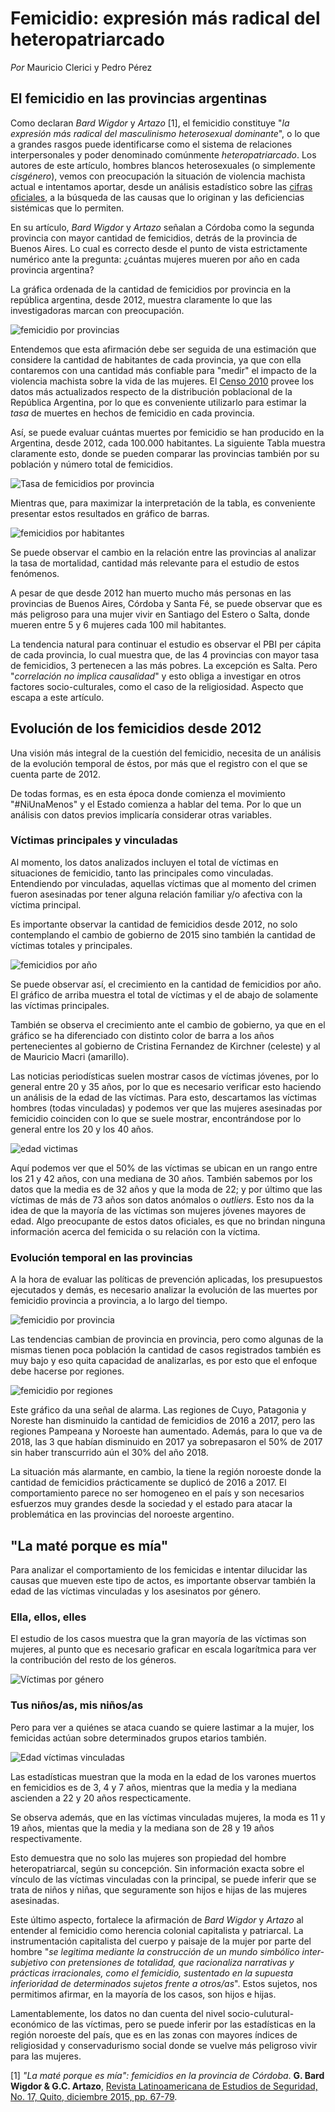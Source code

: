 # Femicidio: expresión más radical del heteropatriarcado

*Por* Mauricio Clerici y Pedro Pérez

## El femicidio en las provincias argentinas

Como declaran *Bard Wigdor* y *Artazo* [1], el femicidio constituye "*la expresión más radical del masculinismo heterosexual dominante*", o lo que a grandes rasgos puede identificarse como el sistema de relaciones interpersonales y poder denominado comúnmente *heteropatriarcado*. Los autores de este artículo, hombres blancos heterosexuales (o simplemente *cisgénero*), vemos con preocupación la situación de violencia machista actual e intentamos aportar, desde un análisis estadístico sobre las [cifras oficiales]('http://datos.jus.gob.ar/dataset/27bb9b2c-521b-406c-bdf9-98110ef73f34/resource/a2e1c899-cbaa-4bf6-b623-6648f150cab0/download/registro-de-femicidios-2018-04-13.csv'), a la búsqueda de las causas que lo originan y las deficiencias sistémicas que lo permiten.

En su artículo, *Bard Wigdor* y *Artazo* señalan a Córdoba como la segunda provincia con mayor cantidad de femicidios, detrás de la provincia de Buenos Aires. Lo cual es correcto desde el punto de vista estrictamente numérico ante la pregunta: ¿cuántas mujeres mueren por año en cada provincia argentina?

La gráfica ordenada de la cantidad de femicidios por provincia en la república argentina, desde 2012, muestra claramente lo que las investigadoras marcan con preocupación.

![femicidio por provincias](img/total_muertes_femicidio.png "femicidio por provincia")

Entendemos que esta afirmación debe ser seguida de una estimación que considere la cantidad de habitantes de cada provincia, ya que con ella contaremos con una cantidad más confiable para "medir" el impacto de la violencia machista sobre la vida de las mujeres. El [Censo 2010](https://www.sig.indec.gov.ar/censo2010/) provee los datos más actualizados respecto de la distribución poblacional de la República Argentina, por lo que es conveniente utilizarlo para estimar la *tasa* de muertes en hechos de femicidio en cada provincia.

Así, se puede evaluar cuántas muertes por femicidio se han producido en la Argentina, desde 2012, cada 100.000 habitantes. La siguiente Tabla muestra claramente esto, donde se pueden comparar las provincias también por su población y número total de femicidios.

![Tasa de femicidios por provincia](img/tasa_femicidios_provincia.png)

Mientras que, para maximizar la interpretación de la tabla, es conveniente presentar estos resultados en gráfico de barras.

![femicidios por habitantes](img/femicidios_100mil_hab_barras.png "femicidios por habitantes")

Se puede observar el cambio en la relación entre las provincias al analizar la tasa de mortalidad, cantidad más relevante para el estudio de estos fenómenos.

A pesar de que desde 2012 han muerto mucho más personas en las provincias de Buenos Aires, Córdoba y Santa Fé, se puede observar que es más peligroso para una mujer vivir en Santiago del Estero o Salta, donde mueren entre 5 y 6 mujeres cada 100 mil habitantes.

La tendencia natural para continuar el estudio es observar el PBI per cápita de cada provincia, lo cual muestra que, de las 4 provincias con mayor tasa de femicidios, 3 pertenecen a las más pobres. La excepción es Salta. Pero "*correlación no implica causalidad*" y esto obliga a investigar en otros factores socio-culturales, como el caso de la religiosidad. Aspecto que escapa a este artículo.

## Evolución de los femicidios desde 2012

Una visión más integral de la cuestión del femicidio, necesita de un análisis de la evolución temporal de éstos, por más que el registro con el que se cuenta parte de 2012.

De todas formas, es en esta época donde comienza el movimiento "#NiUnaMenos" y el Estado comienza a hablar del tema. Por lo que un análisis con datos previos implicaría considerar otras variables.

### Víctimas principales y vinculadas

Al momento, los datos analizados incluyen el total de víctimas en situaciones de femicidio, tanto las principales como vinculadas. Entendiendo por vinculadas, aquellas víctimas que al momento del crimen fueron asesinadas por tener alguna relación familiar y/o afectiva con la víctima principal.

Es importante observar la cantidad de femicidios desde 2012, no solo contemplando el cambio de gobierno de 2015 sino también la cantidad de víctimas totales y principales.

![femicidios por año](img/victimas_totales_principales_gobiernos.png "femicidios por año")

Se puede observar así, el crecimiento en la cantidad de femicidios por año. El gráfico de arriba muestra el total de víctimas y el de abajo de solamente las víctimas principales.

También se observa el crecimiento ante el cambio de gobierno, ya que en el gráfico se ha diferenciado con distinto color de barra a los años pertenecientes al gobierno de Cristina Fernandez de Kirchner (celeste) y al de Mauricio Macri (amarillo).

Las noticias periodísticas suelen mostrar casos de víctimas jóvenes, por lo general entre 20 y 35 años, por lo que es necesario verificar esto haciendo un análisis de la edad de las víctimas. Para esto, descartamos las víctimas hombres (todas vinculadas) y podemos ver que las mujeres asesinadas por femicidio coinciden con lo que se suele mostrar, encontrándose por lo general entre los 20 y los 40 años.

![edad victimas](img/edad_muertas.png "edad de las víctimas")

Aquí podemos ver que el 50% de las víctimas se ubican en un rango entre los 21 y 42 años, con una mediana de 30	años. También sabemos por los datos que la media es de 32 años y que la moda de 22; y por último que las víctimas de más de 73 años son datos anómalos o *outliers*. Esto nos da la idea de que la mayoría de las víctimas son mujeres jóvenes mayores de edad. Algo preocupante de estos datos oficiales, es que no brindan ninguna información acerca del femicida o su relación con la víctima.

### Evolución temporal en las provincias

A la hora de evaluar las políticas de prevención aplicadas, los presupuestos ejecutados y demás, es necesario analizar la evolución de las muertes por femicidio provincia a provincia, a lo largo del tiempo.

![femicidio por provincia](img/por_provincia.png "femicidio por provincias")

Las tendencias cambian de provincia en provincia, pero como algunas de la mismas tienen poca población la cantidad de casos registrados también es muy bajo y eso quita capacidad de analizarlas, es por esto que el enfoque debe hacerse por regiones.

![femicidio por regiones](img/femicidio_x_regiones.png "femicidio por regiones")

Este gráfico da una señal de alarma. Las regiones de Cuyo, Patagonia y Noreste han disminuido la cantidad de femicidios de 2016 a 2017, pero las regiones Pampeana y Noroeste han aumentado. Además, para lo que va de 2018, las 3 que habían disminuido en 2017 ya sobrepasaron el 50% de 2017 sin haber transcurrido  aún el 30% del año 2018.

La situación más alarmante, en cambio, la tiene la región noroeste donde la cantidad de femicidios prácticamente se duplicó de 2016 a 2017. El comportamiento parece no ser homogeneo en el país y son necesarios esfuerzos muy grandes desde la sociedad y el estado para atacar la problemática en las provincias del noroeste argentino.

## "La maté porque es mía"

Para analizar el comportamiento de los femicidas e intentar dilucidar las causas que mueven este tipo de actos, es importante observar también la edad de las víctimas vinculadas y los asesinatos por género.

### Ella, ellos, elles

El estudio de los casos muestra que la gran mayoría de las víctimas son mujeres, al punto que es necesario graficar en escala logarítmica para ver la contribución del resto de los géneros.

![Víctimas por género](img/por_genero.png "femicidio por genero")

### Tus niños/as, mis niños/as

Pero para ver a quiénes se ataca cuando se quiere lastimar a la mujer, los femicidas actúan sobre determinados grupos etarios también.

![Edad víctimas vinculadas](img/edad_vinculadas.png "femicidio vinculadas_edad")

Las estadísticas muestran que la moda en la edad de los varones muertos en femicidios es de 3, 4 y 7 años, mientras que la media y la mediana ascienden a 22 y 20 años respecticamente.

Se observa además, que en las víctimas vinculadas mujeres, la moda es 11 y 19 años, mientas que la media y la mediana son de 28 y 19 años respectivamente.

Esto demuestra que no solo las mujeres son propiedad del hombre heteropatriarcal, según su concepción. Sin información exacta sobre el vínculo de las víctimas vinculadas con la principal, se puede inferir que se trata de niños y niñas, que seguramente son hijos e hijas de las mujeres asesinadas.

Este último aspecto, fortalece la afirmación de *Bard Wigdor* y *Artazo* al entender al femicidio como herencia colonial capitalista y patriarcal. La instrumentación capitalista del cuerpo y paisaje de la mujer por parte del hombre "*se legitima mediante la construcción de un mundo simbólico inter-subjetivo con pretensiones de totalidad, que racionaliza narrativas y prácticas irracionales, como el femicidio, sustentado en la supuesta inferioridad de determinados sujetos frente a otros/as*". Estos sujetos, nos permitimos afirmar, en la mayoría de los casos, son hijos e hijas.

Lamentablemente, los datos no dan cuenta del nivel socio-culutural-económico de las víctimas, pero se puede inferir por las estadísticas en la región noroeste del país, que es en las zonas con mayores índices de religiosidad y conservadurismo social donde se vuelve más peligroso vivir para las mujeres.

[1] *"La maté porque es mía": femicidios en la provincia de Córdoba*. **G. Bard Wigdor & G.C. Artazo**, [Revista Latinoamericana de Estudios de Seguridad, No. 17, Quito, diciembre 2015, pp. 67-79](http://repositorio.flacsoandes.edu.ec/bitstream/10469/7962/1/RFLACSO-Ur17-05-Bard.pdf).
